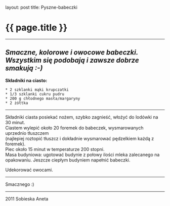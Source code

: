 ﻿
layout: post
title: Pyszne-babeczki


# {{ page.title }}


----
*Smaczne, kolorowe i owocowe babeczki.  Wszystkim się podobają i zawsze dobrze smakują :-)*
----

**Składniki na ciasto:**

    * 2 szklanki mąki krupczatki
    * 1/3 szklanki cukru pudru
    * 200 g chłodnego masła/margaryny
    * 2 żółtka

* * * *

Składniki ciasta posiekać nożem, szybko zagnieść, włożyć do lodówki na 30 minut.  
Ciastem wylepić około 20 foremek do babeczek, wysmarowanych uprzednio tłuszczem  
(najlepiej roztopić tłuszcz i dokładnie wysmarować pędzelkiem każdą z foremek).  
Piec około 15 minut w temperaturze 200 stopni.  
Masa budyniowa: ugotować budynie z połowy ilości mleka zalecanego na opakowaniu. Jeszcze ciepłym budyniem napełnić babeczki.

Udekorować owocami.

* * * *

Smacznego :)

* * * *

<div class="footer"> 2011 Sobieska Aneta </div>
